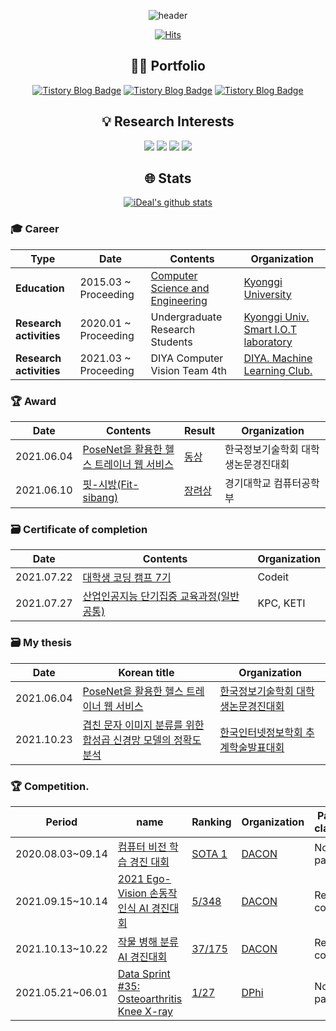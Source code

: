 <div align="center">

![header](https://capsule-render.vercel.app/api?type=soft&color=auto&height=170&section=header&text=%20Lee%20Sangmin%20&fontSize=50)

[![Hits](https://hits.seeyoufarm.com/api/count/incr/badge.svg?url=https%3A%2F%2Fgithub.com%2Fd9249&count_bg=%23F73838&title_bg=%23555555&icon=github.svg&icon_color=%23FFFFFF&title=Hits&edge_flat=false)](https://hits.seeyoufarm.com)

</div>

<div align="center">
  
## 💁🏻 Portfolio
[![Tistory Blog Badge](http://img.shields.io/badge/-Notion-black?style=flat-square&logo=notion&link=https://d9249.github.io/)](https://www.notion.so/Portfolio-428c68302b6b430c98caca3293edb3bc)
[![Tistory Blog Badge](http://img.shields.io/badge/-Github-black?style=flat-square&logo=github&link=https://d9249.github.io/)](https://github.com/d9249/Portfolio)
[![Tistory Blog Badge](http://img.shields.io/badge/-DACON-black?style=flat-square&link=https://dacon.io/myprofile/423689/home/)](https://dacon.io/myprofile/423689/home)

## 💡 Research Interests

<img src="https://img.shields.io/badge/Deep_Learing-000000?style=flat-square&logo=Deep_Learing&logoColor=white"/></a>
<img src="https://img.shields.io/badge/Generative_Adversarial_Network-000000?style=flat-square&logo=Generative_Adversarial_Network&logoColor=white"/></a>
<img src="https://img.shields.io/badge/Convolutional_Neural_Network-000000?style=flat-square&logo=Convolutional_Neural_Network&logoColor=white"/></a>
<img src="https://img.shields.io/badge/Computer_Vision-000000?style=flat-square&logo=Computer_Vision&logoColor=white"/></a>

## :globe_with_meridians: Stats

[![iDeal's github stats](https://github-readme-stats.vercel.app/api?username=d9249&show_icons=true&count_private=true&theme=dark)](https://github.com/anuraghazra/github-readme-stats)

</div>
  
### :mortar_board: Career

| **Type** | **Date**| **Contents**| **Organization**|
|---|---|---|---|
| **Education** | 2015.03 ~ Proceeding | [Computer Science and Engineering](http://cs.kyonggi.ac.kr:8080/Index) | [Kyonggi University](http://www.kyonggi.ac.kr/) |
| **Research activities** | 2020.01 ~ Proceeding | Undergraduate Research Students | [Kyonggi Univ. Smart I.O.T laboratory](https://netlab.kyonggi.ac.kr/) |
| **Research activities** | 2021.03 ~ Proceeding | DIYA Computer Vision Team 4th | [DIYA. Machine Learning Club.](https://blog.diyaml.com/) |
  

### :trophy: Award
  
| **Date** | **Contents** | **Result** | **Organization**|
|---|---|---|---|
|2021.06.04 | [PoseNet을 활용한 헬스 트레이너 웹 서비스](https://github.com/KGU-Code-15/fit-sibang/blob/main/Develop%20docs/PoseNet%EC%9D%84%20%ED%99%9C%EC%9A%A9%ED%95%9C%20%ED%97%AC%EC%8A%A4%20%ED%8A%B8%EB%A0%88%EC%9D%B4%EB%84%88%20%EC%9B%B9%20%EC%84%9C%EB%B9%84%EC%8A%A4.pdf) | [동상](https://github.com/d9249/Portfolio/blob/main/Attachment/%5B16%5D%20%EB%8F%99%EC%83%81_%EC%9D%B4%EC%83%81%EB%AF%BC_PoseNet%EC%9D%84%20%ED%99%9C%EC%9A%A9%ED%95%9C%20%ED%97%AC%EC%8A%A4%20%ED%8A%B8%EB%A0%88%EC%9D%B4%EB%84%88%20%EC%9B%B9%20%EC%84%9C%EB%B9%84%EC%8A%A4.pdf) | 한국정보기술학회 대학생논문경진대회 |
|2021.06.10 | [핏-시방(Fit-sibang)](https://www.youtube.com/watch?v=GJUjvelC5Ys) | [장려상](https://github.com/KGU-Code-15/fit-sibang/blob/main/Develop%20docs/Code-15%20AI%E1%84%8F%E1%85%A5%E1%86%B7%E1%84%91%E1%85%B2%E1%84%90%E1%85%A5%E1%84%80%E1%85%A9%E1%86%BC%E1%84%92%E1%85%A1%E1%86%A8%E1%84%87%E1%85%AE%20%E1%84%8C%E1%85%A1%E1%86%BC%E1%84%85%E1%85%A7%E1%84%89%E1%85%A1%E1%86%BC.jpeg) | 경기대학교 컴퓨터공학부 |


### 🗃 Certificate of completion

| Date       | Contents                                                     | Organization |
| ---------- | ------------------------------------------------------------ | ------------ |
| 2021.07.22 | [대학생 코딩 캠프 7기](https://github.com/d9249/Undergraduate_researcher/blob/main/Certificate%20of%20completion/%EB%8C%80%EC%BD%94%EC%BA%A0_%EC%88%98%EB%A3%8C%EC%A6%9D_7%EA%B8%B0_%EC%9D%B4%EC%83%81%EB%AF%BC.pdf) | Codeit       |
| 2021.07.27 | [산업인공지능 단기집중 교육과정(일반공통)](https://github.com/d9249/Undergraduate_researcher/blob/main/Certificate%20of%20completion/%EC%82%B0%EC%97%85%EC%9D%B8%EA%B3%B5%EC%A7%80%EB%8A%A5%20%EB%8B%A8%EA%B8%B0%EC%A7%91%EC%A4%91%EA%B5%90%EC%9C%A1(%EC%9D%BC%EB%B0%98)%20%EC%88%98%EB%A3%8C%EC%A6%9D.jpg) | KPC, KETI    |
  
### 🗃 My thesis

| Date       | Korean title                                                 | Organization                        |
| ---------- | ------------------------------------------------------------ | ----------------------------------- |
| 2021.06.04 | [PoseNet을 활용한 헬스 트레이너 웹 서비스](https://github.com/d9249/Undergraduate_researcher/blob/main/2021%20%ED%95%9C%EA%B5%AD%EC%A0%95%EB%B3%B4%EA%B8%B0%EC%88%A0%ED%95%99%ED%9A%8C%20%EB%8C%80%ED%95%99%EC%83%9D%EB%85%BC%EB%AC%B8%EA%B2%BD%EC%A7%84%EB%8C%80%ED%9A%8C/PoseNet%EC%9D%84%20%ED%99%9C%EC%9A%A9%ED%95%9C%20%ED%97%AC%EC%8A%A4%20%ED%8A%B8%EB%A0%88%EC%9D%B4%EB%84%88%20%EC%9B%B9%20%EC%84%9C%EB%B9%84%EC%8A%A4.pdf)                     | [한국정보기술학회 대학생논문경진대회](https://www.dbpia.co.kr/journal/articleDetail?nodeId=NODE10569082&language=ko_KR) |
| 2021.10.23 | [겹친 문자 이미지 분류를 위한 합성곱 신경망 모델의 정확도 분석](https://github.com/d9249/Undergraduate_researcher/blob/main/2021%20%ED%95%9C%EA%B5%AD%EC%9D%B8%ED%84%B0%EB%84%B7%EC%A0%95%EB%B3%B4%ED%95%99%ED%9A%8C%20%EC%B6%94%EA%B3%84%ED%95%99%EC%88%A0%EB%B0%9C%ED%91%9C%EB%8C%80%ED%9A%8C/%EA%B2%B9%EC%B9%9C%20%EB%AC%B8%EC%9E%90%20%EC%9D%B4%EB%AF%B8%EC%A7%80%20%EB%B6%84%EB%A5%98%EB%A5%BC%20%EC%9C%84%ED%95%9C%20%ED%95%A9%EC%84%B1%EA%B3%B1%20%EC%8B%A0%EA%B2%BD%EB%A7%9D%20%EB%AA%A8%EB%8D%B8%EC%9D%98%20%EC%A0%95%ED%99%95%EB%8F%84%20%EB%B6%84%EC%84%9D.pdf) | [한국인터넷정보학회 추계학술발표대회](https://www.manuscriptlink.com/society/ksii/conference/fall2021) |

### :trophy: Competition.

| Period           | name                                                         | Ranking                                                      | Organization                         | Participation classification. |
| ---------------- | ------------------------------------------------------------ | ------------------------------------------------------------ | ------------------------------------ | ----------------------------- |
| 2020.08.03~09.14 | [컴퓨터 비전 학습 경진 대회](https://dacon.io/competitions/official/235626/overview/description) | [SOTA 1](https://github.com/d9249/DACON/tree/main/%EC%BB%B4%ED%93%A8%ED%84%B0%20%EB%B9%84%EC%A0%84%20%ED%95%99%EC%8A%B5%20%EA%B2%BD%EC%A7%84%20%EB%8C%80%ED%9A%8C/Voting%20ensemble(After%20parameter%20optimization)) | [DACON](https://dacon.io/)           | Non-regular participation.    |
| 2021.09.15~10.14 | [2021 Ego-Vision 손동작 인식 AI 경진대회](https://dacon.io/competitions/official/235805/overview/description) | [5/348](https://dacon.io/codeshare/3596)                     | [DACON](https://dacon.io/)           | Regular competition           |
| 2021.10.13~10.22 | [작물 병해 분류 AI 경진대회](https://dacon.io/competitions/official/235842/overview/description) | [37/175](https://dacon.io/competitions/official/235842/leaderboard) | [DACON](https://dacon.io/)           | Regular competition           |
| 2021.05.21~06.01 | [Data Sprint #35: Osteoarthritis Knee X-ray](https://dphi.tech/challenges/data-sprint-35-osteoarthritis-knee-x-ray/81/overview/about) | [1/27](https://dphi.tech/challenges/data-sprint-35-osteoarthritis-knee-x-ray/81/leaderboard/practice/) | [DPhi](https://dphi.tech/community/) | Non-regular participation.    |
